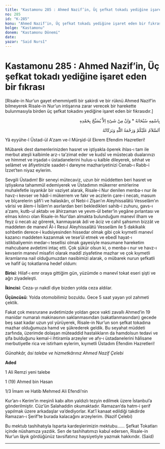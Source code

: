 ```yaml
---
title: "Kastamonu 285 : Ahmed Nazif’in, Üç şefkat tokadı yediğine işaret eden bir fıkrası"
no: 285
id: "K-285"
konu: "Ahmed Nazif’in, Üç şefkat tokadı yediğine işaret eden bir fıkrası"
bolge: "Kastamonu"
donem: "Kastamonu Dönemi"
date: 
yazar: "Said Nursî"
---
```


# Kastamonu 285 : Ahmed Nazif’in, Üç şefkat tokadı yediğine işaret eden bir fıkrası

<p class="takdim">[Risale-in Nur’un gayet ehemmiyetli bir şakirdi ve bir rüknü Ahmed Nazif’in bilmeyerek Risale-in Nur’un intişarına zarar verecek bir harekette bulunmasıyla birden üç şefkat tokadını yediğine işaret eden bir fıkrasıdır.]</p>

<p class="arabic" dir="rtl" title="Meal: “Subhân Allah’ın adıyla” * “Hiçbir şey yoktur ki O'nu hamd ile tesbih etmesin” [İsrâ 17:44]">بِاسْمِهِ سُبْحَانَهُ * وَاِنْ مِنْ شَىْءٍ اِلاَّ يُسَبِّحُ بِحَمْدِهِ</p>

<p class="arabic" dir="rtl" title="Meal: “Allah’ın selâmı, rahmeti ve bereketleri, üzerinize olsun.”">اَلسَّلاَمُ عَلَيْكُمْ وَرَحْمَةُ اللّٰهِ وَبَرَكَاتُهُ</p>

Yâ eyyühe-l Üstad-ül A’zam ve-l Mürşid-ül Ekrem Efendim Hazretleri!

Mübarek dest damenlerinizden hasret ve iştiyakla öperek ihlas-ı tam ile merbut ateşli kalbimle arz-ı ta’zimat eder ve kudsî ve müstecab dualarınızı ve himmet ve irşadat-ı üstadanelerini hulus-u kalble dileyerek, sıhhat ve selâmet ve âfiyetinizle saadet-i dareyne mazhariyetinizi Cenab-ı Rabb-i İzzet’ten niyaz eylerim.

Sevgili Üstadım! Bir seneyi mütecaviz, uzun bir müddetten beri hasret ve iştiyakına tahammül edemiyerek ve Üstadımın mükerrer emirlerine muhalefetle isyankâr bir vaziyet alarak, Risale-i Nur denilen menba-ı nur ile havz-ı kevser ve hâdi-i mükerrem ve fakr ve aczlerin çare-i necatı, masum ve bîçarelerin şâfi’i ve halaskârı, ol Nebi-i Zîşan’ın Aleyhissalâtü Vesselâm’ın vârisi ve âlem-i İslâm’ın asırlardan beri bekledikleri sahib-i zuhuru, gavs-ı a’zamı, kutb-ul aktabı ve âhirzaman ve yevm-ül beter’in yegâne pırlantası ve elmas kılıncı olan Risale-in Nur’dan almakta bulunduğum manevî ilham ve feyz ü necatı az görerek, kanmayarak âdi ve âciz ve cahil şahsımın bizzât ve maddeten de manevî Âl-i Resul Aleyhissalâtü Vesselâm ile 5 dakikalık sohbetin derece-i kudsiyesinden hissedar olmak gibi çok kıymetli manevî kazancı maddeten kazanmak ve tese’ül etmek ve ebedî hayat-ı istikbaliyemin medar-ı tesellisi olmak gayesiyle masumane hareketim mahcubane avdetimi intaç etti. Çok şükür olsun ki, o menba-ı nur ve havz-ı kevserin manevî misafiri olarak maddî ziyafetine mazhar ve çok kıymetli ikramlarına nail olduğumuzdan nasibimizi alarak, o mübarek nurun şefkatli ve hafif üç tokatlarına hedef oldum:

**Birisi**: Hilaf-ı emr oraya gittiğim gün, yüzümde o manevî tokat eseri şişti ve ağrı ziyadeleşti.

**İkincisi**: Ceza-yı nakdî diye bizden yolda ceza aldılar.

**Üçüncüsü**: Yolda otomobilimiz bozuldu. Gece 5 saat yayan yol zahmeti çektik.

Fakat çok mesrurane avdetimizde yoldan gece vakti zavallı Ahmed’in 19 manidar numaralı makinasının saklanmasından (sakatlanmasından) gecede beş saat kadar uzun yol yürüyerek, Risale-in Nur’un son şefkat tokadına mazhar olduğumuza hamd ve şükrederek geldik. Bu seyahat müddeti zarfında, üzerimde dolaşan müteaddid hastalıkların da hamdolsun tedavi ve şifa bulduğunu kemal-i ihtiramla arzeyler ve afv-ı üstadanelerini hâlisane merbutiyetle rica ve istirham eylerim, kıymetli Üstadım Efendim Hazretleri!

*Günahkâr, âsi talebe ve hizmetkârınız*
*Ahmed Nazif Çelebi*

**Aded**

1 Ali Remzi yeni talebe

1 (19) Ahmed bin Hasan

1/3 İmam ve Hatib Mehmed Ali Efendi’nin

Kur’an-ı Kerim’in meşinli kabı altın yaldızlı tezyin edilmek üzere İstanbul’a gönderilmiştir. Cüz’ün Salahaddin okumaktadır. Ramazan’da hatm-i şerif yapılmak üzere arkadaşlar va’dediyorlar. Kat’î kanaat edildiği takdirde Ramazan-ı Şerif’te burada kalacağını arzeylerim. (Nazif Çelebi)

Bu mektub tashihatıyla Isparta kardeşlerimizin mektubu…… Şefkat Tokatları içinde nüshamıza yazdık. Sen de tashihatımızı kabul edersen, Risale-in Nur’un lâyık gördüğünüz tavsifatınız haysiyetiyle yazmak hakkındır. (Said)

***
